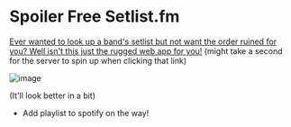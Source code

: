 # Spoiler Free Setlist.fm

[Ever wanted to look up a band's setlist but not want the order ruined for you? Well isn't this just the rugged web app for you!](https://spoiler-free-setlists.vercel.app) (might take a second for the server to spin up when clicking that link)

![image](https://github.com/MySupersuit/SpoilerFreeSetlistFM/assets/32645063/17858d59-24f2-4a7d-a386-df769575f23d)

(It'll look better in a bit)

+ Add playlist to spotify on the way!
